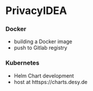 # PrivacyIDEA

### Docker 
* building a Docker image 
* push to Gitlab registry

### Kubernetes
* Helm Chart development
* host at httsps://charts.desy.de
